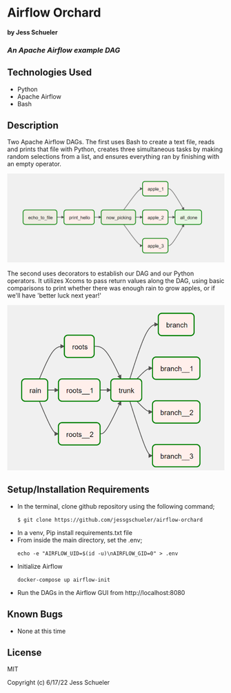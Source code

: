 # Airflow Orchard
#### by Jess Schueler

### *An Apache Airflow example DAG*

## Technologies Used
* Python
* Apache Airflow
* Bash

## Description

Two Apache Airflow DAGs. The first uses Bash to create a text file, reads and prints that file with Python, creates three simultaneous tasks by making random selections from a list, and ensures everything ran by finishing with an empty operator.

![image showing graphview of code review dag](img/graphview.png)

The second uses decorators to establish our DAG and our Python operators. It utilizes Xcoms to pass return values along the DAG, using basic comparisons to print whether there was enough rain to grow apples, or if we'll have 'better luck next year!'

![image showing graphview of apple tree dag](img/graphviewtree.png)

## Setup/Installation Requirements
* In the terminal, clone github repository using the following command;
    ```
    $ git clone https://github.com/jessgschueler/airflow-orchard
    ```
* In a venv, Pip install requirements.txt file
* From inside the main directory, set the .env;
    ```
    echo -e "AIRFLOW_UID=$(id -u)\nAIRFLOW_GID=0" > .env
    ```
* Initialize Airflow 
    ```
    docker-compose up airflow-init
    ```
* Run the DAGs in the Airflow GUI from http://localhost:8080

## Known Bugs
* None at this time

## License
MIT

Copyright (c) 6/17/22 Jess Schueler
